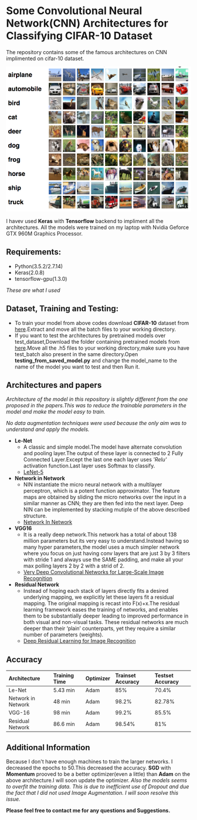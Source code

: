 # Some Convolutional Neural Network(CNN) Architectures for Classifying CIFAR-10 Dataset

The repository contains some of the famous architectures on CNN implimented on cifar-10 dataset.

![cifar10][1]

I havev used **Keras** with **Tensorflow** backend to impliment all the architectures.
All the models were trained on my laptop with Nvidia Geforce GTX 960M Graphics Processor.

## Requirements:

- Python(3.5.2/2.7.14)
- Keras(2.0.8)
- tensorflow-gpu(1.3.0)

*These are what I used*

## Dataset, Training and Testing:

- To train your model from above codes download **CIFAR-10** dataset from [here][6].Extract and move all the batch files to your working directory.
- If you want to test the architectures by pretrained models over test_dataset,Download the folder containing pretrained models from [here][7].Move all the .h5 files to your working directory,make sure you have test_batch also present in the same directory.Open **testing_from_saved_model.py** and change the model_name to the name of the model you want to test and then Run it.


## Architectures and papers

*Architecture of the model in this repository is slightly different from the one proposed in the papers.This was to reduce the trainable parameters in the model and make the model easy to train.*

*No data augmentation techniques were used because the only aim was to understand and apply the models.*

- **Le-Net**
  - A classic and simple model.The model have alternate convolution and pooling layer.The output of these layer is connected to 2 Fully Connected Layer.Except the last one each layer uses *'Relu'* activation function.Last layer uses Softmax to classify.
  - [LeNet-5][2]
- **Network in Network**
  - NIN instantiate the micro neural network with a multilayer perceptron, which is a potent function approximator. The feature maps are obtained by sliding the micro networks over the input in a similar manner as CNN; they are then fed into the next layer. Deep NIN can be implemented by stacking mutiple of the above described structure.
  - [Network In Network][3]
- **VGG16**
  - It is a really deep network.This network has a total of about 138 million parameters but its very easy to understand.Instead having so many hyper parameters,the model uses a much simpler network where you focus on just having conv layers that are just 3 by 3 filters with stride 1 and always use the SAME padding, and make all your max polling layers 2 by 2 with a strid of 2.
  -  [Very Deep Convolutional Networks for Large-Scale Image Recognition][4]
- **Residual Network**
  - Instead of hoping each stack of layers directly fits a desired underlying mapping, we explicitly let these layers fit a residual mapping. The original mapping is recast into F(x)+x.The residual learning framework eases the training of networks, and enables them to be substantially deeper  leading to improved performance in both visual and non-visual tasks. These residual networks are much deeper than their ‘plain’ counterparts, yet they require a similar number of parameters (weights).
  - [Deep Residual Learning for Image Recognition][5]
  
## Accuracy

|Architecture       |Training Time | Optimizer |Trainset Accuracy|Testset Accuracy|
|:------------------|:-------------|:----------|:----------------|:---------------|
|Le-Net             |5.43 min      |Adam       |85%              |70.4%           |
|Network in Network |48 min        |Adam       |98.2%            |82.78%          |
|VGG-16             |98 min        |Adam       |99.2%            |85.5%           |
|Residual Network   |86.6 min      |Adam       |98.54%           |81%             |*

## Additional Information
Because I don't have enough machines to train the larger networks.
I decreased the epochs to 50.This decreased the accuracy.
**SGD** with **Momentum** prooved to be a better optimizer(even a little) than **Adam** on the above architecture.I will soon update the optimizer.
*Also the models seems to overfit the training data. This is due to inefficient use of Dropout and due the fact that I did not used Image Augmentation. I will soon resolve this issue.*

**Please feel free to contact me for any questions and Suggestions.**


[1]: cifar10.png
[2]: http://yann.lecun.com/exdb/lenet/
[3]: https://arxiv.org/abs/1312.4400
[4]: https://arxiv.org/abs/1409.1556
[5]: https://arxiv.org/abs/1512.03385
[6]: https://www.cs.toronto.edu/~kriz/cifar-10-python.tar.gz
[7]: https://drive.google.com/drive/folders/1Y2UVn2TdkmaXZhjQbtoyPrelhkJgi9mF?usp=sharing
